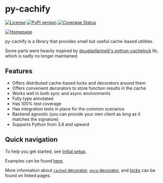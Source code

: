 # py-cachify

[![License](https://img.shields.io/badge/license-MIT-blue.svg)](https://opensource.org/licenses/MIT)
[![PyPI version](https://badge.fury.io/py/py-cachify.svg)](https://badge.fury.io/py/py-cachify)
[![Coverage Status](https://coveralls.io/repos/github/EzyGang/py-cachify/badge.png?branch=main)](https://coveralls.io/github/EzyGang/py-cachify?branch=main)

[![Homepage](https://github.githubassets.com/favicons/favicon-dark.png)](https://github.com/EzyGang/py-cachify)

py-cachify is a library that provides small but useful cache-based utilities.

Some parts were heavily inspired by [douglasfarinelli's python-cachelock](https://github.com/douglasfarinelli/python-cachelock) lib,
which is sadly no longer maintained.

## Features
* Offers distributed cache-based locks and decorators around them
* Offers convenient decorators to store function results in the cache
* Works well in both sync and async environments
* Fully type annotated
* Has 100% test coverage
* Has integration tests in place for the common scenarios
* Backend agnostic (you can provide your own client as long as it matches the signature)
* Supports Python from 3.8 and upward


## Quick navigation
To help you get started, see [Initial setup](setup.md).

Examples can be found [here](examples.md).

More information about [`cached` decorator](cached-decorator.md), [`once` decorator](once-decorator.md), 
and [locks](locks.md) can be found on linked pages.
